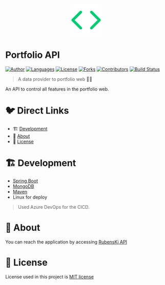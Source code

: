 <p align="center">
   <img src="https://raw.githubusercontent.com/RubensKj/myportfolio/master/.github/code.png" width="100"/>
</p>

# Portfolio API

[![Author](https://img.shields.io/badge/author-RubensKj-00cc74?style=flat-square)](https://github.com/RubensKj)
[![Languages](https://img.shields.io/github/languages/count/RubensKj/portfolio-api?color=00cc74&style=flat-square)](#)
[![License](https://img.shields.io/github/license/RubensKj/portfolio-api?color=00cc74&style=flat-square)](https://github.com/RubensKj/portfolio-api/blob/master/LICENSE)
[![Forks](https://img.shields.io/github/forks/RubensKj/portfolio-api?color=00cc74&style=flat-square)](https://github.com/RubensKj/portfolio-api/network/members)
[![Contributors](https://img.shields.io/github/contributors/RubensKj/portfolio-api?color=00cc74&style=flat-square)](https://github.com/RubensKj/portfolio-api/graphs/contributors)
[![Build Status](https://dev.azure.com/rubenskj/Portfolio-API/_apis/build/status/Portfolio-API-CI?branchName=master)](https://dev.azure.com/rubenskj/Portfolio-API/_build/latest?definitionId=1&branchName=master)


> A data provider to portfolio web ✌🏻

<p>An API to control all features in the portfolio web.</p>

# 🐦 Direct Links
 * 🏗 [Development](#building_construction-Development)
 * 🚀 [About](#rocket-about)
 * 📕 [License](#closed_book-license)


# :building_construction: Development

- [Spring Boot](https://spring.io/projects/spring-boot)
- [MongoDB](https://www.mongodb.com/)
- [Maven](https://maven.apache.org/)
- Linux for deploy

> Used Azure DevOps for the CICD.

# :rocket: About

You can reach the application by accessing [RubensKj API](https://vps-4248070.rubenskj.com:8443/api/hello)

# :closed_book: License

License used in this project is [MIT license](https://github.com/RubensKj/portfolio-api/blob/master/LICENSE)
